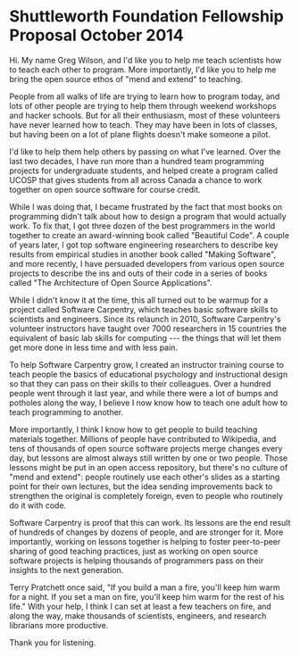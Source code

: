 Shuttleworth Foundation Fellowship Proposal October 2014
========================================================

Hi.  My name Greg Wilson, and I'd like you to help me teach scientists
how to teach each other to program.  More importantly, I'd like you to
help me bring the open source ethos of "mend and extend" to teaching.

People from all walks of life are trying to learn how to program
today, and lots of other people are trying to help them through
weekend workshops and hacker schools.  But for all their enthusiasm,
most of these volunteers have never learned how to teach.  They may
have been in lots of classes, but having been on a lot of plane
flights doesn't make someone a pilot.

I'd like to help them help others by passing on what I've learned.
Over the last two decades, I have run more than a hundred team
programming projects for undergraduate students, and helped create a
program called UCOSP that gives students from all across Canada a
chance to work together on open source software for course credit.

While I was doing that, I became frustrated by the fact that most
books on programming didn't talk about how to design a program that
would actually work.  To fix that, I got three dozen of the best
programmers in the world together to create an award-winning book
called "Beautiful Code".  A couple of years later, I got top software
engineering researchers to describe key results from empirical studies
in another book called "Making Software", and more recently, I have
persuaded developers from various open source projects to describe the
ins and outs of their code in a series of books called "The
Architecture of Open Source Applications".

While I didn't know it at the time, this all turned out to be warmup
for a project called Software Carpentry, which teaches basic software
skills to scientists and engineers.  Since its relaunch in 2010,
Software Carpentry's volunteer instructors have taught over 7000
researchers in 15 countries the equivalent of basic lab skills for
computing --- the things that will let them get more done in less time
and with less pain.

To help Software Carpentry grow, I created an instructor training
course to teach people the basics of educational psychology and
instructional design so that they can pass on their skills to their
colleagues.  Over a hundred people went through it last year, and
while there were a lot of bumps and potholes along the way, I believe
I now know how to teach one adult how to teach programming to another.

More importantly, I think I know how to get people to build teaching
materials together.  Millions of people have contributed to Wikipedia,
and tens of thousands of open source software projects merge changes
every day, but lessons are almost always still written by one or two
people.  Those lessons might be put in an open access repository, but
there's no culture of "mend and extend": people routinely use each
other's slides as a starting point for their own lectures, but the
idea sending improvements back to strengthen the original is
completely foreign, even to people who routinely do it with code.

Software Carpentry is proof that this can work.  Its lessons are the
end result of hundreds of changes by dozens of people, and are
stronger for it.  More importantly, working on lessons together is
helping to foster peer-to-peer sharing of good teaching practices,
just as working on open source software projects is helping thousands
of programmers pass on their insights to the next generation.

Terry Pratchett once said, "If you build a man a fire, you'll keep him
warm for a night.  If you set a man on fire, you'll keep him warm for
the rest of his life."  With your help, I think I can set at least a
few teachers on fire, and along the way, make thousands of scientists,
engineers, and research librarians more productive.

Thank you for listening.
